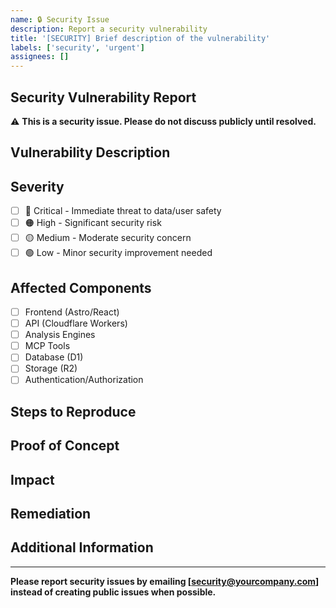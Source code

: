 ```yaml
---
name: 🔒 Security Issue
description: Report a security vulnerability
title: '[SECURITY] Brief description of the vulnerability'
labels: ['security', 'urgent']
assignees: []
---
```


## Security Vulnerability Report

⚠️ **This is a security issue. Please do not discuss publicly until resolved.**

## Vulnerability Description

<!-- Provide a clear description of the security vulnerability -->

## Severity

<!-- How severe is this vulnerability? -->

- [ ] 🔴 Critical - Immediate threat to data/user safety
- [ ] 🟠 High - Significant security risk
- [ ] 🟡 Medium - Moderate security concern
- [ ] 🟢 Low - Minor security improvement needed

## Affected Components

<!-- Which parts of the application are affected? -->

- [ ] Frontend (Astro/React)
- [ ] API (Cloudflare Workers)
- [ ] Analysis Engines
- [ ] MCP Tools
- [ ] Database (D1)
- [ ] Storage (R2)
- [ ] Authentication/Authorization

## Steps to Reproduce

<!-- How can this vulnerability be exploited? -->

## Proof of Concept

<!-- If safe to share, provide a proof of concept -->

## Impact

<!-- What could an attacker achieve by exploiting this? -->

## Remediation

<!-- Suggested fix or mitigation steps -->

## Additional Information

<!-- Any other relevant information -->

---

**Please report security issues by emailing [security@yourcompany.com] instead of creating public issues when possible.**
